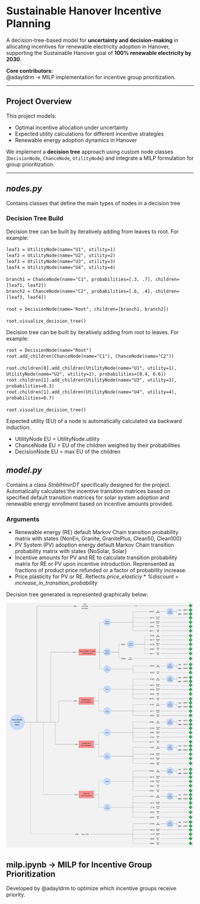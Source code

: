 # Sustainable Hanover Incentive Planning
A decision-tree-based model for **uncertainty and decision-making** in allocating incentives for renewable electricity adoption in Hanover, supporting the Sustainable Hanover goal of **100% renewable electricity by 2030**.

**Core contributors:**  
@adayldrm → MILP implementation for incentive group prioritization.

---

## Project Overview

This project models:
* Optimal incentive allocation under uncertainty
* Expected utility calculations for different incentive strategies  
* Renewable energy adoption dynamics in Hanover

We implement a **decision tree** approach using custom node classes (`DecisionNode`, `ChanceNode`, `UtilityNode`) and integrate a MILP formulation for group prioritization.

---

## _nodes.py_ 
Contains classes that define the main types of nodes in a decision tree
### Decision Tree Build
Decision tree can be built by iteratively adding from leaves to root. For example:
```
leaf1 = UtilityNode(name="U1", utility=1)
leaf2 = UtilityNode(name="U2", utility=2)
leaf3 = UtilityNode(name="U3", utility=3)
leaf4 = UtilityNode(name="U4", utility=4)

branch1 = ChanceNode(name="C1", probabilities=[.3, .7], children=[leaf1, leaf2])
branch2 = ChanceNode(name="C2", probabilities=[.6, .4], children=[leaf3, leaf4])

root = DecisionNode(name='Root", children=[branch1, branch2])

root.visualize_decision_tree()
```

Decision tree can be built by iteratively adding from root to leaves. For example:
```
root = DecisionNode(name="Root")
root.add_children(ChanceNode(name="C1"), ChanceNode(name="C2"))

root.children[0].add_children(UtilityNode(name="U1", utility=1), UtilityNode(name="U2", utility=2), probabilities=[0.4, 0.6])
root.children[1].add_children(UtilityNode(name="U3", utility=3), probabilities=0.3)
root.children[1].add_children(UtilityNode(name="U4", utility=4), probabilities=0.7)

root.visualize_decision_tree()
```

Expected utility (EU) of a node is automatically calculated via backward induction:
* UtilityNode EU = UtilityNode.utility
* ChanceNode EU = EU of the children weighed by their probabilities
* DecisionNode EU = max EU of the children

## _model.py_ 
Contains a class _StnblHnvrDT_ specifically designed for the project. Automatically calculates the incentive transition matrices based on specified default transition matrices for solar system adoption and renewable energy enrollment based on incentive amounts provided.
### Arguments
* Renewable energy (RE) default Markov Chain transition probability matrix with states {NonEn, Granite, GranitePlus, Clean50, Clean100}
* PV System (PV) adoption energy default Markov Chain transition probability matrix with states {NoSolar, Solar}
* Incentive amounts for PV and RE to calculate transition probability matrix for RE or PV upon incentive introduction. Reprensented as fractions of product price refunded or a factor of probability increase.
* Price plasticity for PV or RE. Reflects _price_elasticiy_ * _%discount_ = _increase_in_transition_probability_

Decision tree generated is represented graphically below:

![Decision Tree](model_vis/decision_tree.jpg)

## milp.ipynb → MILP for Incentive Group Prioritization
Developed by @adayldrm to optimize which incentive groups receive priority.
